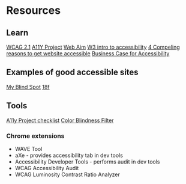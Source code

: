 # Resources

## Learn

[WCAG 2.1](https://www.w3.org/TR/WCAG21/)
[A11Y Project](https://a11yproject.com/)
[Web Aim](https://webaim.org/)
[W3 intro to accessibility](https://www.w3.org/WAI/intro/accessibility.php)
[4 Compeling reasons to get website accessible](https://www.adagetechnologies.com/4-compelling-reasons-get-website-ada-wcag-accessible/)
[Business Case for Accessibility](https://www.w3.org/WAI/bcase/Overview)

## Examples of good accessible sites

[My Blind Spot](https://myblindspot.org/)
[18f](https://18f.gsa.gov/)

## Tools

[A11y Project checklist](https://a11yproject.com/checklist.html)
[Color Blindness Filter](https://www.toptal.com/designers/colorfilter)

### Chrome extensions

* WAVE Tool
* aXe - provides accessibility tab in dev tools
* Accessibility Developer Tools - performs audit in dev tools
* WCAG Accessibility Audit
* WCAG Luminosity Contrast Ratio Analyzer